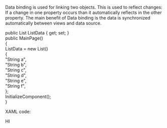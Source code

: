 Data binding is used for linking two objects. This is used to reflect changes: If a change in one property occurs than it automatically reflects in the other property.
The main benefit of Data binding is the data is synchronized automatically between views and data source.

public List<string> ListData { get; set; }  
public MainPage()  
        {  
ListData = new List<string>()  
            {  
                "String a",  			
                "String b",  			 
                "String c",  			 
                "String d",  			 
                "String e",  
                "String f",  
            };  
            InitializeComponent();  
}

XAML code:
<ListView x:Name="list" 
ItemsSource="{Binding ListData, Source={x:Reference MainPage}}"> 
</ListView> 


HI

